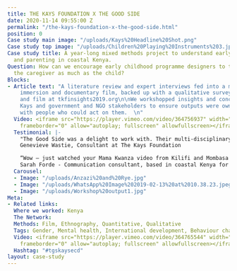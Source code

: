 ```yaml
---
title: THE KAYS FOUNDATION X THE GOOD SIDE
date: 2020-11-14 09:55:00 Z
permalink: "/the-kays-foundation-x-the-good-side.html"
position: 0
Case study main image: "/uploads/Kays%20Headline%20Shot.png"
Case study top image: "/uploads/Children%20Playing%20Instruments%203.jpg"
Case study title: A year-long mixed methods project to understand early childhood
  and parenting in coastal Kenya.
Question: How can we encourage early childhood programme designers to think about
  the caregiver as much as the child?
Blocks:
- Article text: "A literature review and expert interviews fed into a month-long ethnographic
    immersion and documentary film, backed up with a qualitative survey. Full insights
    and film at tkfinsights2019.org\n\nWe workshopped insights and conclusions with
    Kays and government and NGO stakeholders to ensure outputs were owned and co-created
    with people who could act on them.  \n"
  Video: <iframe src="https://player.vimeo.com/video/364756937" width="640" height="360"
    frameborder="0" allow="autoplay; fullscreen" allowfullscreen></iframe>
  Testimonial: |-
    "The Good Side was a delight to work with. Their multi-disciplinary team is equipped with the skills, empathy and sensitivity to work strategically in a variety of environments. They were able to integrate multiple rounds of feedback into a complicated project, and deliver a unique and important piece of work that has already created impact in a short space of time"
    Genevieve Wastie, Consultant at The Kays Foundation

    “Wow – just watched your Mama Kwanza video from Kilifi and Mombasa on mothers and their children under 3... It is such a powerful video, with clear messages, a strong narrative, great pictures etc etc. I found it heart breaking – and very authentic. It paints a very accurate picture of how it is for mothers and their children on the coast. And it needs to be seen by people who make decisions that affect the lives of the children and the parents. Well done, it is great work.”
    Sarah Forde - Communication consultant, based in coastal Kenya for 20 years.
  Carousel:
  - Image: "/uploads/Anzazi%20and%20Rye.jpg"
  - Image: "/uploads/WhatsApp%20Image%202019-02-13%20at%2010.38.23.jpeg"
  - Image: "/uploads/Workshop%20output1.jpg"
Meta:
- Related links: 
  Where we worked: Kenya
  The Network: 
  Methods: Film, Ethnography, Quantitative, Qualitative
  Tags: Gender, Mental health, International development, Behaviour change
  Video: <iframe src="https://player.vimeo.com/video/364765544" width="640" height="360"
    frameborder="0" allow="autoplay; fullscreen" allowfullscreen></iframe>
  Hashtag: "#tgskaysecd"
layout: case-study
---
```



